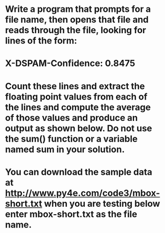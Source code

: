# Write a program that prompts for a file name, then opens that file and reads through the file, looking for lines of the form:
# X-DSPAM-Confidence:    0.8475
# Count these lines and extract the floating point values from each of the lines and compute the average of those values and produce an output as shown below. Do not use the sum() function or a variable named sum in your solution.
# You can download the sample data at http://www.py4e.com/code3/mbox-short.txt when you are testing below enter mbox-short.txt as the file name.

